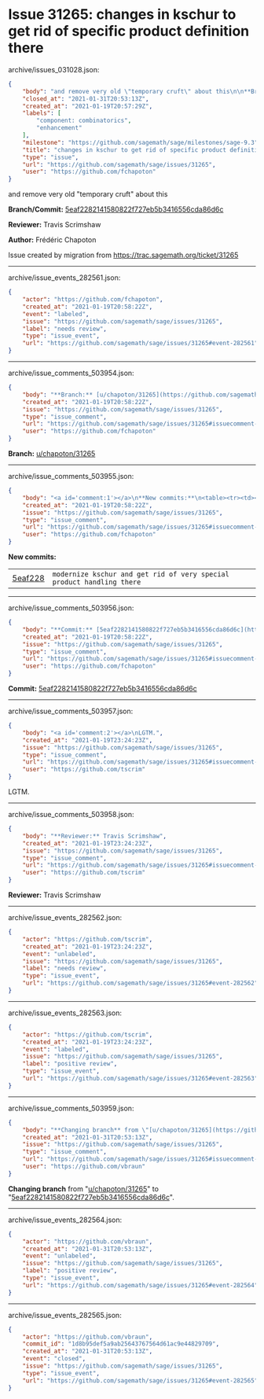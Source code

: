 # Issue 31265: changes in kschur to get rid of specific product definition there

archive/issues_031028.json:
```json
{
    "body": "and remove very old \"temporary cruft\" about this\n\n**Branch/Commit:** [5eaf2282141580822f727eb5b3416556cda86d6c](https://github.com/sagemath/sagetrac-mirror/commit/5eaf2282141580822f727eb5b3416556cda86d6c)\n\n**Reviewer:** Travis Scrimshaw\n\n**Author:** Fr\u00e9d\u00e9ric Chapoton\n\nIssue created by migration from https://trac.sagemath.org/ticket/31265\n\n",
    "closed_at": "2021-01-31T20:53:13Z",
    "created_at": "2021-01-19T20:57:29Z",
    "labels": [
        "component: combinatorics",
        "enhancement"
    ],
    "milestone": "https://github.com/sagemath/sage/milestones/sage-9.3",
    "title": "changes in kschur to get rid of specific product definition there",
    "type": "issue",
    "url": "https://github.com/sagemath/sage/issues/31265",
    "user": "https://github.com/fchapoton"
}
```
and remove very old "temporary cruft" about this

**Branch/Commit:** [5eaf2282141580822f727eb5b3416556cda86d6c](https://github.com/sagemath/sagetrac-mirror/commit/5eaf2282141580822f727eb5b3416556cda86d6c)

**Reviewer:** Travis Scrimshaw

**Author:** Frédéric Chapoton

Issue created by migration from https://trac.sagemath.org/ticket/31265





---

archive/issue_events_282561.json:
```json
{
    "actor": "https://github.com/fchapoton",
    "created_at": "2021-01-19T20:58:22Z",
    "event": "labeled",
    "issue": "https://github.com/sagemath/sage/issues/31265",
    "label": "needs review",
    "type": "issue_event",
    "url": "https://github.com/sagemath/sage/issues/31265#event-282561"
}
```



---

archive/issue_comments_503954.json:
```json
{
    "body": "**Branch:** [u/chapoton/31265](https://github.com/sagemath/sagetrac-mirror/tree/u/chapoton/31265)",
    "created_at": "2021-01-19T20:58:22Z",
    "issue": "https://github.com/sagemath/sage/issues/31265",
    "type": "issue_comment",
    "url": "https://github.com/sagemath/sage/issues/31265#issuecomment-503954",
    "user": "https://github.com/fchapoton"
}
```

**Branch:** [u/chapoton/31265](https://github.com/sagemath/sagetrac-mirror/tree/u/chapoton/31265)



---

archive/issue_comments_503955.json:
```json
{
    "body": "<a id='comment:1'></a>\n**New commits:**\n<table><tr><td><a href=\"https://github.com/sagemath/sagetrac-mirror/commit/5eaf2282141580822f727eb5b3416556cda86d6c\">5eaf228</a></td><td><code>modernize kschur and get rid of very special product handling there</code></td></tr></table>\n",
    "created_at": "2021-01-19T20:58:22Z",
    "issue": "https://github.com/sagemath/sage/issues/31265",
    "type": "issue_comment",
    "url": "https://github.com/sagemath/sage/issues/31265#issuecomment-503955",
    "user": "https://github.com/fchapoton"
}
```

<a id='comment:1'></a>
**New commits:**
<table><tr><td><a href="https://github.com/sagemath/sagetrac-mirror/commit/5eaf2282141580822f727eb5b3416556cda86d6c">5eaf228</a></td><td><code>modernize kschur and get rid of very special product handling there</code></td></tr></table>




---

archive/issue_comments_503956.json:
```json
{
    "body": "**Commit:** [5eaf2282141580822f727eb5b3416556cda86d6c](https://github.com/sagemath/sagetrac-mirror/commit/5eaf2282141580822f727eb5b3416556cda86d6c)",
    "created_at": "2021-01-19T20:58:22Z",
    "issue": "https://github.com/sagemath/sage/issues/31265",
    "type": "issue_comment",
    "url": "https://github.com/sagemath/sage/issues/31265#issuecomment-503956",
    "user": "https://github.com/fchapoton"
}
```

**Commit:** [5eaf2282141580822f727eb5b3416556cda86d6c](https://github.com/sagemath/sagetrac-mirror/commit/5eaf2282141580822f727eb5b3416556cda86d6c)



---

archive/issue_comments_503957.json:
```json
{
    "body": "<a id='comment:2'></a>\nLGTM.",
    "created_at": "2021-01-19T23:24:23Z",
    "issue": "https://github.com/sagemath/sage/issues/31265",
    "type": "issue_comment",
    "url": "https://github.com/sagemath/sage/issues/31265#issuecomment-503957",
    "user": "https://github.com/tscrim"
}
```

<a id='comment:2'></a>
LGTM.



---

archive/issue_comments_503958.json:
```json
{
    "body": "**Reviewer:** Travis Scrimshaw",
    "created_at": "2021-01-19T23:24:23Z",
    "issue": "https://github.com/sagemath/sage/issues/31265",
    "type": "issue_comment",
    "url": "https://github.com/sagemath/sage/issues/31265#issuecomment-503958",
    "user": "https://github.com/tscrim"
}
```

**Reviewer:** Travis Scrimshaw



---

archive/issue_events_282562.json:
```json
{
    "actor": "https://github.com/tscrim",
    "created_at": "2021-01-19T23:24:23Z",
    "event": "unlabeled",
    "issue": "https://github.com/sagemath/sage/issues/31265",
    "label": "needs review",
    "type": "issue_event",
    "url": "https://github.com/sagemath/sage/issues/31265#event-282562"
}
```



---

archive/issue_events_282563.json:
```json
{
    "actor": "https://github.com/tscrim",
    "created_at": "2021-01-19T23:24:23Z",
    "event": "labeled",
    "issue": "https://github.com/sagemath/sage/issues/31265",
    "label": "positive review",
    "type": "issue_event",
    "url": "https://github.com/sagemath/sage/issues/31265#event-282563"
}
```



---

archive/issue_comments_503959.json:
```json
{
    "body": "**Changing branch** from \"[u/chapoton/31265](https://github.com/sagemath/sagetrac-mirror/tree/u/chapoton/31265)\" to \"[5eaf2282141580822f727eb5b3416556cda86d6c](https://github.com/sagemath/sagetrac-mirror/commit/5eaf2282141580822f727eb5b3416556cda86d6c)\".",
    "created_at": "2021-01-31T20:53:13Z",
    "issue": "https://github.com/sagemath/sage/issues/31265",
    "type": "issue_comment",
    "url": "https://github.com/sagemath/sage/issues/31265#issuecomment-503959",
    "user": "https://github.com/vbraun"
}
```

**Changing branch** from "[u/chapoton/31265](https://github.com/sagemath/sagetrac-mirror/tree/u/chapoton/31265)" to "[5eaf2282141580822f727eb5b3416556cda86d6c](https://github.com/sagemath/sagetrac-mirror/commit/5eaf2282141580822f727eb5b3416556cda86d6c)".



---

archive/issue_events_282564.json:
```json
{
    "actor": "https://github.com/vbraun",
    "created_at": "2021-01-31T20:53:13Z",
    "event": "unlabeled",
    "issue": "https://github.com/sagemath/sage/issues/31265",
    "label": "positive review",
    "type": "issue_event",
    "url": "https://github.com/sagemath/sage/issues/31265#event-282564"
}
```



---

archive/issue_events_282565.json:
```json
{
    "actor": "https://github.com/vbraun",
    "commit_id": "1d8b95def5a9ab25643767564d61ac9e44829709",
    "created_at": "2021-01-31T20:53:13Z",
    "event": "closed",
    "issue": "https://github.com/sagemath/sage/issues/31265",
    "type": "issue_event",
    "url": "https://github.com/sagemath/sage/issues/31265#event-282565"
}
```
